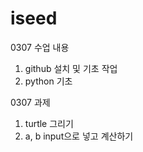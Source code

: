 # iseed
0307 수업 내용

1. github 설치 및 기초 작업
2. python 기초

0307 과제
1. turtle 그리기
2. a, b input으로 넣고 계산하기
